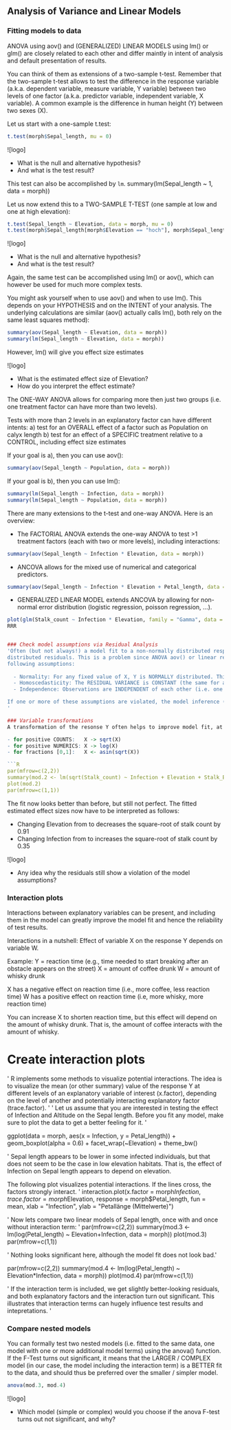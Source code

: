 ## Analysis of Variance and Linear Models

### Fitting models to data

ANOVA using aov() and (GENERALIZED) LINEAR MODELS using lm() or glm() are closely related to each other and differ maintly in intent of analysis and default presentation of results. 

You can think of them as extensions of a two-sample t-test. Remember that the two-sample t-test allows to test the difference in the response variable (a.k.a. dependent variable, measure variable, 
Y variable) between two levels of one factor (a.k.a. predictor variable, independent variable, X variable). A common example is the difference in human height (Y) between two sexes (X).

Let us start with a one-sample t.test:

```R
t.test(morph$Sepal_length, mu = 0)
```

![logo]
- What is the null and alternative hypothesis? 
- And what is the test result?

This test can also be accomplished by `lm`.
summary(lm(Sepal_length ~ 1, data = morph))

Let us now extend this to a TWO-SAMPLE T-TEST (one sample at low and one at high elevation):

```R
t.test(Sepal_length ~ Elevation, data = morph, mu = 0)
t.test(morph$Sepal_length[morph$Elevation == "hoch"], morph$Sepal_length[morph$Elevation == "tief"], data = morph, mu = 0)
```

![logo]
- What is the null and alternative hypothesis? 
- And what is the test result?


Again, the same test can be accomplished using lm() or aov(), which can however be used for much more complex tests.

You might ask yourself when to use aov() and when to use lm(). This depends on your HYPOTHESIS and on the INTENT of your analysis. The underlying calculations are similar (aov() actually calls lm(), both rely on the same least squares method):

```R
summary(aov(Sepal_length ~ Elevation, data = morph))
summary(lm(Sepal_length ~ Elevation, data = morph))
```

However, lm() will give you effect size estimates

![logo]
- What is the estimated effect size of Elevation?
- How do you interpret the effect estimate?

The ONE-WAY ANOVA allows for comparing more then just two groups (i.e. one treatment factor can have more than two levels). 

Tests with more than 2 levels in an explanatory factor can have different intents: 
a) test for an OVERALL effect of a factor such as Population on calyx length
b) test for an effect of a SPECIFIC treatment relative to a CONTROL, including 
     effect size estimates

If your goal is a), then you can use aov():

```R
summary(aov(Sepal_length ~ Population, data = morph))

```

If your goal is b), then you can use lm():

```R
summary(lm(Sepal_length ~ Infection, data = morph))
summary(lm(Sepal_length ~ Population, data = morph))
```

There are many extensions to the t-test and one-way ANOVA. Here is an overview:

- The FACTORIAL ANOVA extends the one-way ANOVA to test >1 treatment factors (each with two or more levels), including interactions:
```R
summary(aov(Sepal_length ~ Infection * Elevation, data = morph))

```
- ANCOVA allows for the mixed use of numerical and categorical predictors.

```R
summary(aov(Sepal_length ~ Infection * Elevation + Petal_length, data = morph))
```
- GENERALIZED LINEAR MODEL extends ANCOVA by allowing for non-normal error distribution (logistic regression, poisson regression, ...).
```R
plot(glm(Stalk_count ~ Infection * Elevation, family = "Gamma", data = morph))
RRR


### Check model assumptions via Residual Analysis
'Often (but not always!) a model fit to a non-normally distributed response variable will lead to non-normally
distributed residuals. This is a problem since ANOVA aov() or linear regression models lm() make the 
following assumptions:
  
  - Normality: For any fixed value of X, Y is NORMALLY distributed. This implies that the residuals are normally distributed.
  - Homoscedasticity: The RESIDUAL VARIANCE is CONSTANT (the same for any value of X)
  - Independence: Observations are INDEPENDENT of each other (i.e. one measurement is not influenced by another)

If one or more of these assumptions are violated, the model inference (i.e., test results) can be grossly misleading.
'

### Variable transformations
A transformation of the resonse Y often helps to improve model fit, at the expense of interpretability of the fitted model parameters (estimated effect size). There are the following commonly used first-aid transformations.

- for positive COUNTS:   X -> sqrt(X)
- for positive NUMERICS: X -> log(X)
- for fractions [0,1]:   X <- asin(sqrt(X))

```R
par(mfrow=c(2,2))
summary(mod.2 <- lm(sqrt(Stalk_count) ~ Infection + Elevation + Stalk_Elevation, data = morph))
plot(mod.2)
par(mfrow=c(1,1))
```

The fit now looks better than before, but still not perfect. The fitted estimated effect sizes now have to be interpreted as follows:

- Changing Elevation from <hoch> to <tief> decreases the square-root of stalk count by 0.91
- Changing Infection from <gesund> to <inf> increases the square-root of stalk count by 0.35

![logo]
- Any idea why the residuals still show a violation of the model assumptions?


### Interaction plots
Interactions between explanatory variables can be present, and including them in the model can greatly improve the model fit and hence the reliability of test results.

Interactions in a nutshell: Effect of variable X on the response Y depends on variable W.

Example: 
Y = reaction time (e.g., time needed to start breaking after an obstacle appears on the street)
X = amount of coffee drunk 
W = amount of whisky drunk 

X has a negative effect on reaction time (i.e., more coffee, less reaction time)
W has a positive effect on reaction time (i.e, more whisky, more reaction time)

You can increase X to shorten reaction time, but this effect will depend on the amount of whisky drunk.
That is, the amount of coffee interacts with the amount of whisky.


# Create interaction plots
' R implements some methods to visualize potential interactions. The idea is to visualize the mean (or other
  summary) value of the response Y at different levels of an explanatory variable of interest (x.factor), 
  depending on the level of another and potentially interacting explanatory factor (trace.factor).
'
' Let us assume that you are interested in testing the effect of Infection and Altitude on the Sepal length.
  Before you fit any model, make sure to plot the data to get a better feeling for it.
'

ggplot(data = morph, aes(x = Infection, y = Petal_length)) + 
  geom_boxplot(alpha = 0.6) + 
  facet_wrap(~Elevation) +
  theme_bw()

' Sepal length appears to be lower in some infected individuals, but that does not seem to be the case in 
  low elevation habitats. That is, the effect of Infection on Sepal length appears to depend on elevation.

  The following plot visualizes potential interactions. If the lines cross, the factors strongly interact.
'
interaction.plot(x.factor = morph$Infection, trace.factor = morph$Elevation, response = morph$Petal_length, 
                 fun = mean, xlab = "Infection", ylab = "Petallänge (Mittelwerte)")

' Now lets compare two linear models of Sepal length, once with and once without interaction term:
'
par(mfrow=c(2,2))
summary(mod.3 <- lm(log(Petal_length) ~ Elevation+Infection, data = morph))
plot(mod.3)
par(mfrow=c(1,1))

' Nothing looks significant here, although the model fit does not look bad.'

par(mfrow=c(2,2))
summary(mod.4 <- lm(log(Petal_length) ~ Elevation*Infection, data = morph))
plot(mod.4)
par(mfrow=c(1,1))

' If the interaction term is included, we get slightly better-looking residuals, and 
  both explanatory factors and the interaction turn out significant. This illustrates that interaction terms
  can hugely influence test results and intepretations.
'

### Compare nested models
You can formally test two nested models (i.e. fitted to the same data, one model with one or more additional model terms) using the anova() function. If the F-Test turns out significant, it means that the LARGER / COMPLEX model (in our case, the model including the interaction term) is a BETTER fit to the data, and should thus be preferred over the smaller / simpler model.

```R
anova(mod.3, mod.4)
```

![logo]
- Which model (simple or complex) would you choose if the anova F-test turns out not significant, and why?
